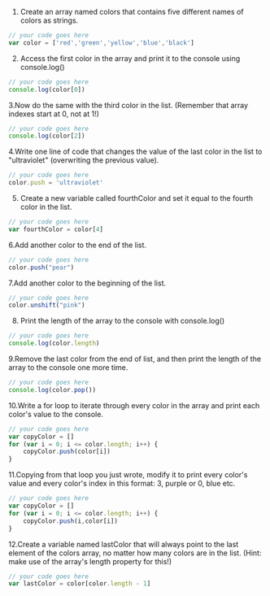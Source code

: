 1. Create an array named colors that contains five different names of colors as strings.

```js
// your code goes here
var color = ['red','green','yellow','blue','black']
```

2. Access the first color in the array and print it to the console using console.log()

```js
// your code goes here
console.log(color[0])
```

3.Now do the same with the third color in the list. (Remember that array indexes start at 0, not at 1!)

```js
// your code goes here
console.log(color[2])
```

4.Write one line of code that changes the value of the last color in the list to "ultraviolet" (overwriting the previous value).

```js
// your code goes here
color.push = 'ultraviolet'
```

5. Create a new variable called fourthColor and set it equal to the fourth color in the list.

```js
// your code goes here
var fourthColor = color[4]
```

6.Add another color to the end of the list.

```js
// your code goes here
color.push("pear")
```

7.Add another color to the beginning of the list.

```js
// your code goes here
color.unshift("pink")
```

8. Print the length of the array to the console with console.log()

```js
// your code goes here
console.log(color.length)
```

9.Remove the last color from the end of list, and then print the length of the array to the console one more time.

```js
// your code goes here
console.log(color.pop())
```

10.Write a for loop to iterate through every color in the array and print each color's value to the console.

```js
// your code goes here
var copyColor = []
for (var i = 0; i <= color.length; i++) {
	copyColor.push(color[i])
}
```

11.Copying from that loop you just wrote, modify it to print every color's value and every color's index in this format: 3, purple or 0, blue etc.

```js
// your code goes here
var copyColor = []
for (var i = 0; i <= color.length; i++) {
	copyColor.push(i,color[i])
}
```

12.Create a variable named lastColor that will always point to the last element of the colors array, no matter how many colors are in the list. (Hint: make use of the array's length property for this!)

```js
// your code goes here
var lastColor = color[color.length - 1]
```